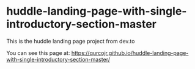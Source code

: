 # huddle-landing-page-with-single-introductory-section-master

This is the huddle landing page project from dev.to

You can see this page at: https://qurcojr.github.io/huddle-landing-page-with-single-introductory-section-master/
